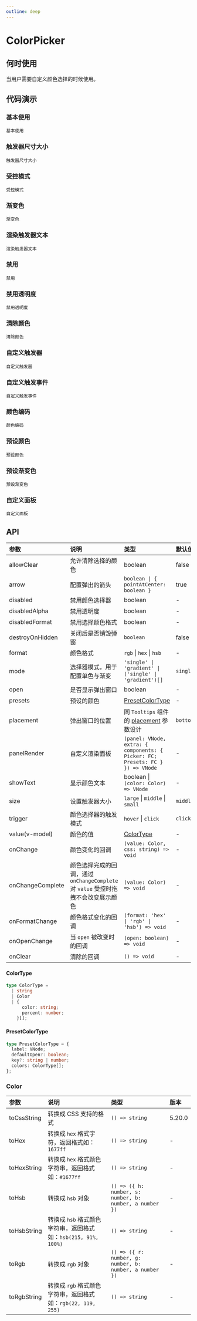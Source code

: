 ```yaml
---
outline: deep
---
```


# ColorPicker

## 何时使用

当用户需要自定义颜色选择的时候使用。

## 代码演示

### 基本使用

<Code src="color-picker/base.vue">基本使用</Code>

### 触发器尺寸大小

<Code src="color-picker/size.vue">触发器尺寸大小</Code>

### 受控模式

<Code src="color-picker/controlled.vue">受控模式</Code>

### 渐变色

<Code src="color-picker/line-gradient.vue" version="5.20.0">渐变色</Code>

### 渲染触发器文本

<Code src="color-picker/text-render.vue">渲染触发器文本</Code>

### 禁用

<Code src="color-picker/disabled.vue">禁用</Code>

### 禁用透明度

<Code src="color-picker/disabled-alpha.vue">禁用透明度</Code>

### 清除颜色

<Code src="color-picker/allowClear.vue">清除颜色</Code>

### 自定义触发器

<Code src="color-picker/trigger.vue">自定义触发器</Code>

### 自定义触发事件

<Code src="color-picker/trigger-event.vue">自定义触发事件</Code>

### 颜色编码

<Code src="color-picker/format.vue">颜色编码</Code>

### 预设颜色

<Code src="color-picker/presets.vue">预设颜色</Code>

### 预设渐变色

<Code src="color-picker/presets-line-gradient.vue" debug>预设渐变色</Code>

### 自定义面板

<Code src="color-picker/panel-render.vue">自定义面板</Code>

## API

| 参数 | 说明 | 类型 | 默认值 | 版本 |
| :-- | :-- | :-- | :-- | :-- |
| allowClear | 允许清除选择的颜色 | boolean | false |  |
| arrow | 配置弹出的箭头 | `boolean \| { pointAtCenter: boolean }` | true |  |
| disabled | 禁用颜色选择器 | boolean | - |  |
| disabledAlpha | 禁用透明度 | boolean | - | 5.8.0 |
| disabledFormat | 禁用选择颜色格式 | boolean | - |  |
| destroyOnHidden | 关闭后是否销毁弹窗 | `boolean` | false | 5.25.0 |
| format | 颜色格式 | `rgb` \| `hex` \| `hsb` | - |  |
| mode | 选择器模式，用于配置单色与渐变 | `'single' \| 'gradient' \| ('single' \| 'gradient')[]` | `single` | 5.20.0 |
| open | 是否显示弹出窗口 | boolean | - |  |
| presets | 预设的颜色 | [PresetColorType](#presetcolortype) | - |  |
| placement | 弹出窗口的位置 | 同 `Tooltips` 组件的 [placement](/components/tooltip-cn/#api) 参数设计 | `bottomLeft` |  |
| panelRender | 自定义渲染面板 | `(panel: VNode, extra: { components: { Picker: FC; Presets: FC } }) => VNode` | - | 5.7.0 |
| showText | 显示颜色文本 | boolean \| `(color: Color) => VNode` | - | 5.7.0 |
| size | 设置触发器大小 | `large` \| `middle` \| `small` | `middle` | 5.7.0 |
| trigger | 颜色选择器的触发模式 | `hover` \| `click` | `click` |  |
| value(v-model) | 颜色的值 | [ColorType](#colortype) | - |  |
| onChange | 颜色变化的回调 | `(value: Color, css: string) => void` | - |  |
| onChangeComplete | 颜色选择完成的回调，通过 `onChangeComplete` 对 `value` 受控时拖拽不会改变展示颜色 | `(value: Color) => void` | - | 5.7.0 |
| onFormatChange | 颜色格式变化的回调 | `(format: 'hex' \| 'rgb' \| 'hsb') => void` | - |  |
| onOpenChange | 当 `open` 被改变时的回调 | `(open: boolean) => void` | - |  |
| onClear | 清除的回调 | `() => void` | - | 5.6.0 |

#### ColorType

```typescript
type ColorType =
  | string
  | Color
  | {
      color: string;
      percent: number;
    }[];
```

#### PresetColorType

```typescript
type PresetColorType = {
  label: VNode;
  defaultOpen?: boolean;
  key?: string | number;
  colors: ColorType[];
};
```

### Color

<!-- prettier-ignore -->
| 参数 | 说明 | 类型 | 版本 |
| :-- | :-- | :-- | :-- |
| toCssString | 转换成 CSS 支持的格式 | `() => string` | 5.20.0 |
| toHex | 转换成 `hex` 格式字符，返回格式如：`1677ff` | `() => string` | - |
| toHexString | 转换成 `hex` 格式颜色字符串，返回格式如：`#1677ff` | `() => string` | - |
| toHsb | 转换成 `hsb` 对象  | `() => ({ h: number, s: number, b: number, a number })` | - |
| toHsbString | 转换成 `hsb` 格式颜色字符串，返回格式如：`hsb(215, 91%, 100%)` | `() => string` | - |
| toRgb | 转换成 `rgb` 对象  | `() => ({ r: number, g: number, b: number, a number })` | - |
| toRgbString | 转换成 `rgb` 格式颜色字符串，返回格式如：`rgb(22, 119, 255)` | `() => string` | - |

